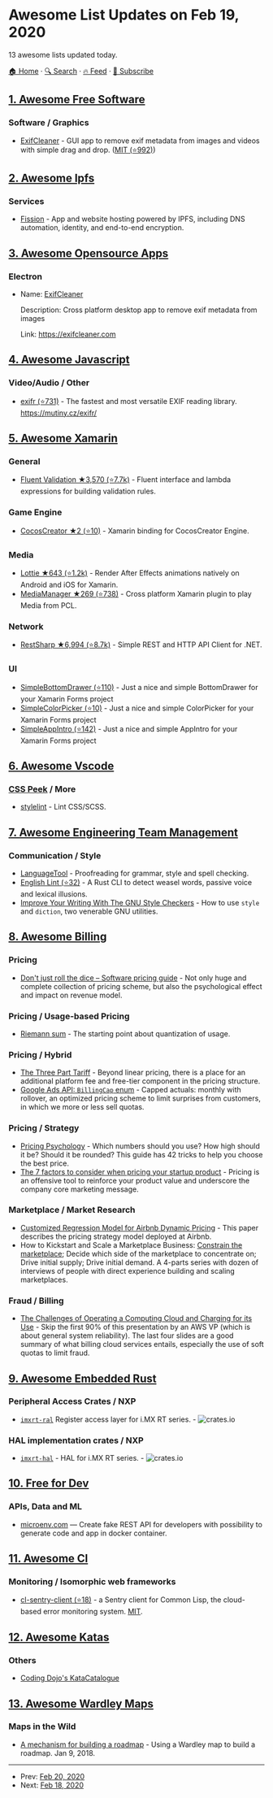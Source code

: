 # Awesome List Updates on Feb 19, 2020

13 awesome lists updated today.

[🏠 Home](/README.md) · [🔍 Search](https://test.trackawesomelist.com/search/) · [🔥 Feed](https://test.trackawesomelist.com/rss.xml) · [📮 Subscribe](https://trackawesomelist.us17.list-manage.com/subscribe?u=d2f0117aa829c83a63ec63c2f&id=36a103854c)



## [1. Awesome Free Software](/content/johnjago/awesome-free-software/README.md)

### Software / Graphics

*   [ExifCleaner](https://exifcleaner.com/) - GUI app to remove exif metadata from images and videos with simple drag and drop. ([MIT (⭐992)](https://github.com/szTheory/exifcleaner/blob/master/LICENSE))

## [2. Awesome Ipfs](/content/ipfs/awesome-ipfs/README.md)

### Services

*   [Fission](https://fission.codes) - App and website hosting powered by IPFS, including DNS automation, identity, and end-to-end encryption.

## [3. Awesome Opensource Apps](/content/unicodeveloper/awesome-opensource-apps/README.md)

### Electron

- Name: [ExifCleaner](https://exifcleaner.com)

  Description: Cross platform desktop app to remove exif metadata from images

  Link: <https://exifcleaner.com>



## [4. Awesome Javascript](/content/sorrycc/awesome-javascript/README.md)

### Video/Audio / Other

*   [exifr (⭐731)](https://github.com/MikeKovarik/exifr) - The fastest and most versatile EXIF reading library. <https://mutiny.cz/exifr/>

## [5. Awesome Xamarin](/content/XamSome/awesome-xamarin/README.md)

### General

*   [Fluent Validation ★3,570 (⭐7.7k)](https://github.com/FluentValidation/FluentValidation) - Fluent interface and lambda expressions for building validation rules.

### Game Engine

*   [CocosCreator ★2 (⭐10)](https://github.com/toanlcgift/xamarin-cocos-creator) - Xamarin binding for CocosCreator Engine.

### Media

*   [Lottie ★643 (⭐1.2k)](https://github.com/Baseflow/LottieXamarin) - Render After Effects animations natively on Android and iOS for Xamarin.
*   [MediaManager ★269 (⭐738)](https://github.com/Baseflow/XamarinMediaManager) - Cross platform Xamarin plugin to play Media from PCL.

### Network

*   [RestSharp ★6,994 (⭐8.7k)](https://github.com/restsharp/RestSharp) - Simple REST and HTTP API Client for .NET.

### UI

*   [SimpleBottomDrawer (⭐110)](https://github.com/galadril/Xam.Plugin.SimpleBottomDrawer) - Just a nice and simple BottomDrawer for your Xamarin Forms project
*   [SimpleColorPicker (⭐10)](https://github.com/galadril/Xam.Plugin.SimpleColorPicker) - Just a nice and simple ColorPicker for your Xamarin Forms project
*   [SimpleAppIntro (⭐142)](https://github.com/galadril/Xam.Plugin.SimpleAppIntro) - Just a nice and simple AppIntro for your Xamarin Forms project

## [6. Awesome Vscode](/content/viatsko/awesome-vscode/README.md)

### [CSS Peek](https://marketplace.visualstudio.com/items?itemName=pranaygp.vscode-css-peek) / More

*   [stylelint](https://marketplace.visualstudio.com/items?itemName=stylelint.vscode-stylelint) - Lint CSS/SCSS.

## [7. Awesome Engineering Team Management](/content/kdeldycke/awesome-engineering-team-management/README.md)

### Communication / Style

*   [LanguageTool](https://languagetool.org) - Proofreading for grammar, style and spell checking.
*   [English Lint (⭐32)](https://github.com/killercup/english-lint) - A Rust CLI to detect weasel words, passive voice and lexical illusions.
*   [Improve Your Writing With The GNU Style Checkers](https://www.linux.com/news/improve-your-writing-gnu-style-checkers/) - How to use `style` and `diction`, two venerable GNU utilities.

## [8. Awesome Billing](/content/kdeldycke/awesome-billing/README.md)

### Pricing

*   [Don't just roll the dice – Software pricing guide](https://neildavidson.com/downloads/dont-just-roll-the-dice-2.0.0.pdf) - Not only huge and complete collection of pricing scheme, but also the psychological effect and impact on revenue model.

### Pricing / Usage-based Pricing

*   [Riemann sum](https://en.wikipedia.org/wiki/Riemann_sum) - The starting point about quantization of usage.

### Pricing / Hybrid

*   [The Three Part Tariff](https://tomtunguz.com/three-part-tariffs/) - Beyond linear pricing, there is a place for an additional platform fee and free-tier component in the pricing structure.
*   [Google Ads API: `BillingCap` enum](https://developers.google.com/ad-manager/api/reference/v201911/CompanyService.BillingCap) - Capped actuals: monthly with rollover, an optimized pricing scheme to limit surprises from customers, in which we more or less sell quotas.

### Pricing / Strategy

*   [Pricing Psychology](https://www.nickkolenda.com/psychological-pricing-strategies/) - Which numbers should you use? How high should it be? Should it be rounded? This guide has 42 tricks to help you choose the best price.
*   [The 7 factors to consider when pricing your startup product](https://tomtunguz.com/how-to-price-your-startups-product/) - Pricing is an offensive tool to reinforce your product value and underscore the company core marketing message.

### Marketplace / Market Research

*   [Customized Regression Model for Airbnb Dynamic Pricing](https://www.kdd.org/kdd2018/accepted-papers/view/customized-regression-model-for-airbnb-dynamic-pricing) - This paper describes the pricing strategy model deployed at Airbnb.
*   How to Kickstart and Scale a Marketplace Business: [Constrain the marketplace](https://www.lennyrachitsky.com/p/how-to-kickstart-and-scale-a-marketplace); Decide which side of the marketplace to concentrate on; Drive initial supply; Drive initial demand. A 4-parts series with dozen of interviews of people with direct experience building and scaling marketplaces.

### Fraud / Billing

*   [The Challenges of Operating a Computing Cloud and Charging for its Use](https://web.stanford.edu/class/cs349d/docs/theimer.pdf) - Skip the first 90% of this presentation by an AWS VP (which is about general system reliability). The last four slides are a good summary of what billing cloud services entails, especially the use of soft quotas to limit fraud.

## [9. Awesome Embedded Rust](/content/rust-embedded/awesome-embedded-rust/README.md)

### Peripheral Access Crates / NXP

*   [`imxrt-ral`](https://github.com/imxrt-rs/imxrt-rs) Register access layer for i.MX RT series. -  ![crates.io](https://img.shields.io/crates/v/imxrt-ral.svg)

### HAL implementation crates / NXP

*   [`imxrt-hal`](https://github.com/imxrt-rs/imxrt-rs) - HAL for i.MX RT series. -  ![crates.io](https://img.shields.io/crates/v/imxrt-hal.svg)

## [10. Free for Dev](/content/ripienaar/free-for-dev/README.md)

### APIs, Data and ML

*   [microenv.com](https://microenv.com) —  Create fake REST API for developers with possibility to generate code and app in docker container.

## [11. Awesome Cl](/content/CodyReichert/awesome-cl/README.md)

### Monitoring / Isomorphic web frameworks

*   [cl-sentry-client (⭐18)](https://github.com/mmontone/cl-sentry-client) - a Sentry client for Common Lisp, the cloud-based error monitoring system. [MIT](https://opensource.org/licenses/MIT).

## [12. Awesome Katas](/content/gamontal/awesome-katas/README.md)

### Others

*   [Coding Dojo's KataCatalogue](http://codingdojo.org/KataCatalogue/)

## [13. Awesome Wardley Maps](/content/wardley-maps-community/awesome-wardley-maps/README.md)

### Maps in the Wild

*   [A mechanism for building a roadmap](https://hackernoon.com/a-mechanism-for-building-a-roadmap-2708d762097f) - Using a Wardley map to build a roadmap. Jan 9, 2018.

---

- Prev: [Feb 20, 2020](/content/2020/02/20/README.md)
- Next: [Feb 18, 2020](/content/2020/02/18/README.md)